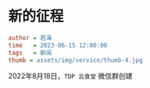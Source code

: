 # 新的征程

```ini
author = 若海
time   = 2023-06-15 12:00:00
tags   = 新闻
thumb = assets/img/service/thumb-4.jpg
```

2022年8月18日，`TDP 云食堂` 微信群创建
